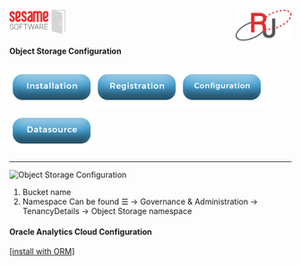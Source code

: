 <img  src="../../images/SesameSoftwareLogo-2020Final.png" width="100"><img align=right src="../../images/RJOrbitLogo-2021Final.png" width="100">

#### Object Storage Configuration

[![Installation](../../images/Button_Installation.png)](../installguide.md)[![Registration](../../images/Button_Registration.png)](../RegistrationGuide.md)[![Configuration](../../images/Button_Configuration.png)](../configurationGuide.md) [![Datasource](../../images/Button_Datasource.png)](../DatasourceGuide.md)

---

![Object Storage Configuration](../images/ObjectStorageConfiguration.png)

1. Bucket name
2. Namespace Can be found &#9776; &rarr; Governance & Administration &rarr; TenancyDetails &rarr; Object Storage namespace

#### Oracle Analytics Cloud Configuration

[[install with ORM](../installwithORM.md)]
